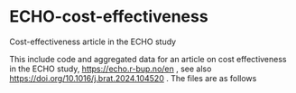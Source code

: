 # ECHO-cost-effectiveness
Cost-effectiveness article in the ECHO study

This include code and aggregated data for an article on cost effectiveness in the ECHO study, https://echo.r-bup.no/en , see also https://doi.org/10.1016/j.brat.2024.104520 .
The files are as follows 

